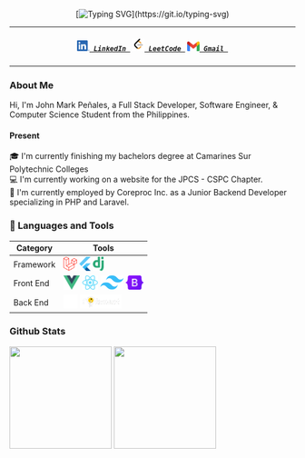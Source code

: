 <div align="center">

[![Typing SVG](https://readme-typing-svg.demolab.com?font=Montserrat&duration=3000&pause=1000&center=true&vCenter=true&random=false&width=435&lines=Hi+There!+%F0%9F%91%8B;This+is+John+Mark+Pe%C3%B1ales....;Have+a+look+around!)](https://git.io/typing-svg)

</div>

---

<h5 align="center">
  <code><a href="https://www.linkedin.com/in/john-mark-penales/" title="LinkedIn Profile"><img width="22" src="images/linkedin.png"> LinkedIn </a></code>
  <code><a href="https://leetcode.com/markpenales/" title="Leetcode Profile"><img width="22" src="images/leetcode.png"> LeetCode </a></code>
  <code><a href="mailto:johnmarkpili@gmail.com" title="Gmail"><img width="22" src="images/gmail.webp"> Gmail </a></code>
</h5>

---

### About Me

<p>
Hi, I'm John Mark Peñales, a Full Stack Developer, Software Engineer, & Computer Science Student from the Philippines.

#### Present

🎓 I'm currently finishing my bachelors degree at Camarines Sur Polytechnic Colleges <br>
💻 I'm currently working on a website for the JPCS - CSPC Chapter. <br>
💼 I'm currently employed by Coreproc Inc. as a Junior Backend Developer specializing in PHP and Laravel. <br>

</p>

### 🚀 Languages and Tools

| Category  | Tools                                                                                                                                                                                                                                                                                     |
| --------- | ----------------------------------------------------------------------------------------------------------------------------------------------------------------------------------------------------------------------------------------------------------------------------------------- |
| Framework | <code><img title="Laravel" height="25" src="images/laravel.png"></code> <code><img title="Flutter" height="25" src="images/flutter.png"></code> <code><img title="Django" height="25" src="images/django.png"></code>                                                                     |
| Front End | <code><img title="Vue" height="25" src="images/vue.png"></code> <code><img title="React" height="25" src="images/react.png"></code> <code><img title="Tailwind" height="25" src="images/tailwind.png"></code> <code><img title="Bootstrap" height="25" src="images/bootstrap.png"></code> |
| Back End  | <code><img title="Laravel Nova" height="25" src="images/nova.png"></code> <code><img title="Laravel Filament" height="25" src="images/filament.png"></code>                                                                                                                               |

### Github Stats

<img height="180em" width="180em" src="https://github-readme-stats.vercel.app/api?username=markpenales&show_icons=true&hide_border=true&&count_private=true&include_all_commits=true" />
<img height="180em" width="180em" src="https://github-readme-stats.vercel.app/api/top-langs/?username=markpenales&exclude_repo=KNN-Image-Classification&show_icons=true&hide_border=true&layout=compact&langs_count=8"/>
